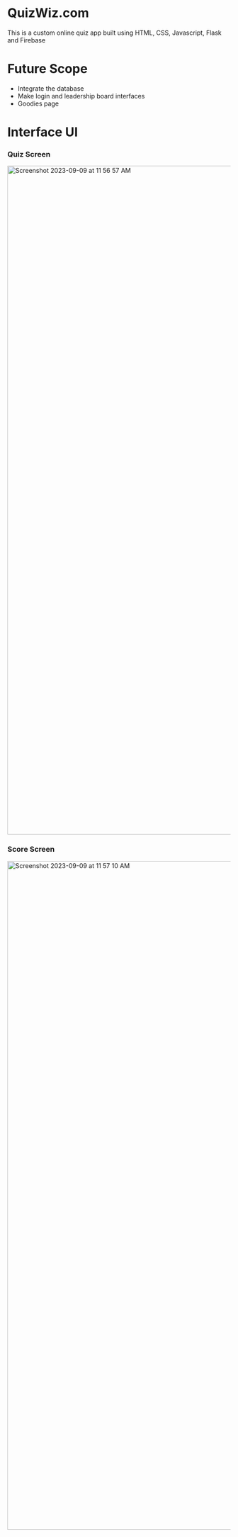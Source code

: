 # QuizWiz.com
This is a custom online quiz app built using HTML, CSS, Javascript, Flask and Firebase

# Future Scope
* Integrate the database
* Make login and leadership board interfaces
* Goodies page

# Interface UI
### Quiz Screen
<img width="1510" alt="Screenshot 2023-09-09 at 11 56 57 AM" src="https://github.com/sahilfaizal01/QuizWiz.com/assets/106440078/e8b9c24b-7597-42e9-8b3c-1c84ad86a846">

### Score Screen
<img width="1510" alt="Screenshot 2023-09-09 at 11 57 10 AM" src="https://github.com/sahilfaizal01/QuizWiz.com/assets/106440078/0a217dd2-c03e-4f99-a39d-706c9ce493cf">

